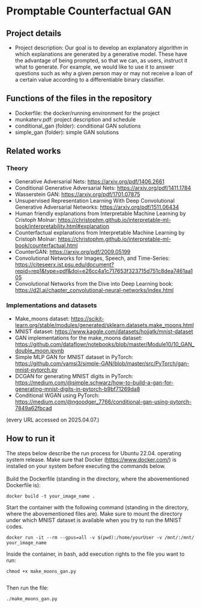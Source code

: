 # Promptable Counterfactual GAN

## Project details
- Project description: Our goal is to develop an explanatory algorithm in which explanations are generated by a generative model. These have the advantage of being prompted, so that we can, as users, instruct it what to generate. For example, we would like to use it to answer questions such as why a given person may or may not receive a loan of a certain value according to a differentiable binary classifier.
## Functions of the files in the repository
- Dockerfile: the docker/running environment for the project
- munkaterv.pdf: project description and schedule
- conditional_gan (folder): conditional GAN solutions
- simple_gan (folder): simple GAN solutions

## Related works
### Theory
- Generative Adversarial Nets: https://arxiv.org/pdf/1406.2661
- Conditional Generative Adversarial Nets: https://arxiv.org/pdf/1411.1784
- Wasserstein GAN: https://arxiv.org/pdf/1701.07875
- Unsupervised Representation Learning With Deep Convolutional Generative Adversarial Networks: https://arxiv.org/pdf/1511.06434
- Human friendly explanations from Interpretable Machine Learning by Cristoph Molnar: https://christophm.github.io/interpretable-ml-book/interpretability.html#explanation
- Counterfactual explanations from Interpretable Machine Learning by Cristoph Molnar: https://christophm.github.io/interpretable-ml-book/counterfactual.html
- CounterGAN: https://arxiv.org/pdf/2009.05199
- Convolutional Networks for Images, Speech, and Time-Series: https://citeseerx.ist.psu.edu/document?repid=rep1&type=pdf&doi=e26cc4a1c717653f323715d751c8dea7461aa105
- Convolutional Networks from the Dive into Deep Learning book: https://d2l.ai/chapter_convolutional-neural-networks/index.html
### Implementations and datasets
- Make_moons dataset: https://scikit-learn.org/stable/modules/generated/sklearn.datasets.make_moons.html
- MNIST dataset: https://www.kaggle.com/datasets/hojjatk/mnist-dataset
- GAN implementations for the make_moons dataset: https://github.com/dataflowr/notebooks/blob/master/Module10/10_GAN_double_moon.ipynb
- Simple MLP GAN for MNIST dataset in PyTorch: https://github.com/vamsi3/simple-GAN/blob/master/src/PyTorch/gan-mnist-pytorch.py
- DCGAN for generating MNIST digits in PyTorch: https://medium.com/@simple.schwarz/how-to-build-a-gan-for-generating-mnist-digits-in-pytorch-b9bf71269da8
- Conditional WGAN using PyTorch: https://medium.com/@ngoodger_7766/conditional-gan-using-pytorch-7849a62fbcad

(every URL accessed on 2025.04.07.)


## How to run it
The steps below describe the run process for Ubuntu 22.04. operating system release. Make sure that Docker (https://www.docker.com/) is installed on your system before executing the commands below.<br/><br/>
Build the Dockerfile (standing in the directory, where the abovementioned Dockerfile is):
```
docker build -t your_image_name .
```

Start the container with the following command (standing in the directory, where the abovementioned files are). Make sure to mount the directory under which MNIST dataset is available when you try to run the MNIST codes.
```
docker run -it --rm --gpus=all -v $(pwd):/home/yourUser -v /mnt/:/mnt/ your_image_name
```

Inside the container, in bash, add execution rights to the file you want to run:
```
chmod +x make_moons_gan.py


```

Then run the file:
```
./make_moons_gan.py
```
